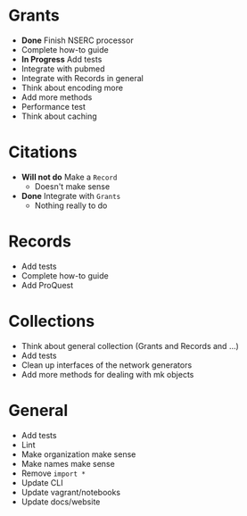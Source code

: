 # Grants
+ **Done** Finish NSERC processor
+ Complete how-to guide
+ **In Progress** Add tests
+ Integrate with pubmed
+ Integrate with Records in general
+ Think about encoding more
+ Add more methods
+ Performance test
+ Think about caching

# Citations
+ **Will not do** Make a `Record`
    - Doesn't make sense
+ **Done** Integrate with `Grants`
    - Nothing really to do

# Records
+ Add tests
+ Complete how-to guide
+ Add ProQuest

# Collections
+ Think about general collection (Grants and Records and ...)
+ Add tests
+ Clean up interfaces of the network generators
+ Add more methods for dealing with mk objects

# General
+ Add tests
+ Lint
+ Make organization make sense
+ Make names make sense
+ Remove `import *`
+ Update CLI
+ Update vagrant/notebooks
+ Update docs/website
